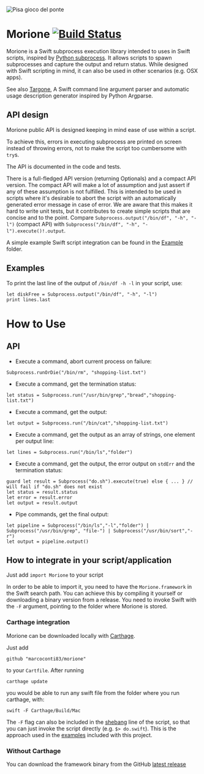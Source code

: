 ![Pisa gioco del ponte](https://upload.wikimedia.org/wikipedia/commons/thumb/b/b4/Pisa_GiocoPonte_1935.jpg/800px-Pisa_GiocoPonte_1935.jpg)
# Morione [![Build Status](https://travis-ci.org/marcoconti83/morione.svg?branch=master)](https://travis-ci.org/marcoconti83/morione)

Morione is a Swift subprocess execution library intended to uses in Swift scripts, inspired by [Python subprocess](https://docs.python.org/2/library/subprocess.html). It allows scripts to spawn subprocesses and capture the output and return status. While designed with Swift scripting in mind, it can also be used in other scenarios (e.g. OSX apps).

See also [Targone](https://github.com/marcoconti83/targone/), A Swift command line argument parser and automatic usage description generator inspired by Python Argparse.

## API design

Morione public API is designed keeping in mind ease of use within a script.

To achieve this, errors in executing subprocess are printed on screen instead of throwing errors, not to make the script too cumbersome with `try`s.

The API is documented in the code and tests.

There is a full-fledged API version (returning Optionals) and a compact API version. The compact API will make a lot of assumption and just assert if any of these assumption is not fulfilled. This is intended to be used in scripts where it's desirable to abort the script with an automatically generated error message in case of error. We are aware that this makes it hard to write unit tests, but it contributes to create simple scripts that are concise and to the point. Compare `Subprocess.output("/bin/df", "-h", "-l")` (compact API) with `Subprocess("/bin/df", "-h", "-l").execute()!.output`.


A simple example Swift script integration can be found in the [Example](https://github.com/marcoconti83/morione/tree/master/Examples) folder.

## Examples

To print the last line of the output of `/bin/df -h -l` in your script, use:

```
let diskFree = Subprocess.output("/bin/df", "-h", "-l")
print lines.last
```

# How to Use

## API 

- Execute a command, abort current process on failure:

```Subprocess.runOrDie("/bin/rm", "shopping-list.txt")```

- Execute a command, get the termination status:

```let status = Subprocess.run("/usr/bin/grep","bread","shopping-list.txt")```

- Execute a command, get the output:

```let output = Subprocess.run("/bin/cat","shopping-list.txt")```

- Execute a command, get the output as an array of strings, one element per output line:

```let lines = Subprocess.run("/bin/ls","folder")```

- Execute a command, get the output, the error output on `stdErr` and the termination status:

```
guard let result = Subprocess("do.sh").execute(true) else { ... } // will fail if "do.sh" does not exist
let status = result.status
let error = result.error
let output = result.output
```

- Pipe commands, get the final output:

```
let pipeline = Subprocess("/bin/ls","-l","folder") | Subprocess("/usr/bin/grep", "file-") | Subprocess("/usr/bin/sort","-r")
let output = pipeline.output()
```

## How to integrate in your script/application

Just add ```import Morione``` to your script

In order to be able to import it, you need to have the `Morione.framework` in the Swift search path. You can achieve this by compiling it yourself or downloading a binary version from a release. You need to invoke Swift with the `-F` argument, pointing to the folder where Morione is stored.

### Carthage integration
Morione can be downloaded locally with [Carthage](https://github.com/Carthage/Carthage). 

Just add 

```github "marcoconti83/morione"```

to your `Cartfile`. After running

```carthage update```

you would be able to run any swift file from the folder where you run carthage, with:

```swift -F Carthage/Build/Mac```

The `-F` flag can also be included in the [shebang](https://en.wikipedia.org/wiki/Shebang_%28Unix%29) line of the script, so that you can just invoke the script directly (e.g. ```$> do.swift```). This is the approach used in the [examples](https://github.com/marcoconti83/morione/tree/master/Examples) included with this project.

### Without Carthage
You can download the framework binary from the GitHub [latest release](https://github.com/marcoconti83/morione/releases/latest)


